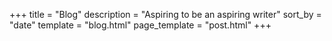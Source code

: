 +++
title = "Blog"
description = "Aspiring to be an aspiring writer"
sort_by = "date"
template = "blog.html"
page_template = "post.html"
+++
